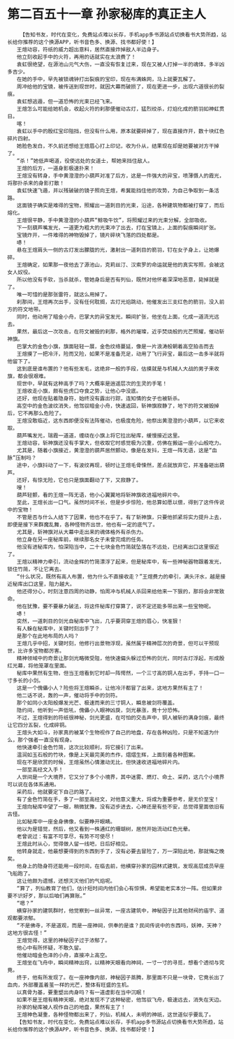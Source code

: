 # 第二百五十一章 孙家秘库的真正主人
        【告知书友，时代在变化，免费站点难以长存，手机app多书源站点切换看书大势所趋，站长给你推荐的这个换源APP，听书音色多、换源、找书都好使！】
       王煊动容，符纸的威力超出意料，居然直接炸掉敌人半边身子。
       他立刻收起手中的火符，再用的话就实在太浪费了！
       袁虹很绝望，在源池山元气大伤，一直没有恢复过来，现在又被人打掉一半的魂体，多半凶多吉少。
       在她的手中，早先被锁魂钟打出裂痕的宝印，现在布满蛛网，马上就要瓦解了。
       周冲给他的宝镜，被传送到现世时，就因大幕而破损了，现在更进一步，出现六道很长的裂痕。
       袁虹想逃遁，但一道恐怖的光束已经飞来。
       王煊怎么可能给她机会，收起火符的刹那便催动古灯，猛烈绞杀，灯焰化成的箭羽如神虹贯日。
       喀！
       袁虹以手中的殷红宝印阻挡，但没有什么用，原本就要碎掉了，现在直接炸开，数十块红色碎片四射。
       她脸色发白，不久前还想给王煊眉心打上印记，收为仆从，结果现在却是她要被对方干掉了。
       “杀！”她低声喝道，役使远处的女道士，帮她来挡住敌人。
       王煊的后方，一道身影极速扑来！
       王煊没有转身，手中黄澄澄的小葫芦对准了后方，这是一件强大的异宝，喷薄慑人的霞光，将那扑杀来的身影打散！
       袁虹快速飞遁，并以残破破的镜子照向王煊，希冀能挡住他的攻势，为自己争取到一条活路。
       这面镜子确实是难得的宝物，照耀出一道刺目的光束，沿途，各种建筑物都被打穿了，而后熔化。
       王煊很平静，手中黄澄澄的小葫芦“鲸吸牛饮”，将照耀过来的光束分解，全部吸收。
       下一刻葫芦嘴发光，一道更为粗大的光束冲了出去，打在宝镜上，上面的裂痕瞬间扩张。
       宝镜炸开，一件难得的神物毁掉了，镜片碎块飞落的四处都是。
       哧！
       悬在王煊肩头一侧的古灯发出朦胧的光，激射出一道刺目的箭羽，钉在女子身上，让她爆碎。
       王煊确定，如果那一夜他去了源池山，克莉丝汀、汉索罗的命运就是他的真实写照，会被这女人奴役。
       所以他没有手软，当杀就杀，管她身后是否有列仙，既然对他怀着深深地恶意，毙掉就是了。
       唯一可惜的是那张雷符，就这么用掉了。
       刹那间，王煊再次出手，没有任何耽搁，古灯光焰跳动，他催发出三支红色的箭羽，没入前方的符文地带。
       同时，他动用了暗金小舟，巴掌大的异宝发光，瞬间扩张，他坐在上面，化成一道流光远去。
       果然，最后这一次攻击，在符文被毁的刹那，格外的璀璨，近乎焚烧般的光芒照耀，催动斩神旗。
       巴掌大的金色小旗，旗面轻轻一展，金色纹络蔓延，像是一片浪涛般朝着高空拍击而去
       王煊摸了一把冷汗，险而又险，如果不是准备充足，动用了飞行异宝，最后这一击多半就将他留下了。
       这到底是谁布置的？他有些发毛，这绝非一般的手段，估摸就是与机械人大战的男子来收旗，都会很艰难。
       现世中，早就有这种高手了吗？大概率是逍遥层次的生灵的手笔！
       王煊收走小旗，颇有些虎口夺食之势，让他心中没底。
       还好，他现在贴着隐身符，始终没有露出行踪，连知情的女子也被斩杀。
       高空中的金色波纹消失，他驾驭暗金小舟，快速返回，斩神旗寂静了，地下的符文被毁掉后，它不再那么危险了。
       王煊没敢临近，这东西即便没有法阵催动，也极度危险，他祭出黄澄澄的小葫芦，以它来收取。
       葫芦嘴发光，瑞霞一道道，缠绕在小旗上将它拉出秘库，缓慢接近这里。
       王煊动容，斩神旗还没有手掌大，但收取它时感觉极为沉重，仿佛在搬运一座小山般吃力。
       尤其是，随着小旗接近，黄澄澄的葫芦居然颤动，像是在发抖，王煊一阵无语，这是“血脉”压制吗？
       途中，小旗抖动了一下，有波纹再现，顿时让王煊毛骨悚然，差点就放弃它，并准备砸出葫芦。
       还好，有惊无险，它也只是旗面翻动了下，又寂静了。
       嗖！
       葫芦轻颤，看的王煊一阵无语，他小心翼翼地将斩神旗收进福地碎片中。
       至此，王煊长出一口气。虽然时间不长，但是步步惊险，他总算如愿以偿，得到了这件传说中的宝物！
       不管是否与什么人结下了因果，他也不在乎了。有了斩神旗，只要他抓紧将实力提升上去，即便是接下来群魔乱舞，各种怪物齐出世，他也有一定的底气了。
       尤其是，斩神旗对从大幕中走出来的魂体格外有杀伤力。
       他立身在另一座秘库前，继续那名女子未曾完成的任务。
       他没有进秘库内，怕深陷当中，二十七块金色竹简就坠落在不远处，已经离出口这里很近了。
       王煊以精神力牵引，流动金辉的竹简漂浮了起来，但是秘库中，有一些神秘器物跟着发光，锁住竹简，不让它离去。
       “什么状况，既然有高人布置，他为什么不直接收走？”王煊费力的牵引，满头汗水，越是接近秘库出口这里，阻力越大。
       他还得分心，时刻注意四周的动静，怕周冲与机械人杀回来给他来一下狠的，那将会非常致命。
       他在犹豫，要不要暴力破法，将这件秘库打穿算了，说不定还能多带出来一些宝物呢。
       哧！
       突然，一道刺目的剑光自秘库中飞出，几乎要洞穿王煊的眉心，快准狠！
       有人躲在秘库中，关键时刻出手了？
       是那个在此地布局的人吗？
       王煊几乎中招，关键时刻，他修行出景物浮现，虽然属于精神层次的奇景，但可以干预现世，比许多宝物都厉害。
       精神领域中的奇景让那剑光略微受阻，他快速偏头躲过恐怖的剑光，同时古灯浮起，形成殷红光幕，将他笼罩在里面。
       秘库中果然有生物，但当王煊看到它时却一阵愕然，一个三寸高的铜人在出手，手持一口一寸多长的小剑。
       这是一个傀儡小人？险些将王煊瞬杀，让他冷汗都冒了出来，这地方果然有主了！
       他二话不说，轰的一声，催动将手中的剑符。
       那个如同小太阳般爆发光芒、极速而来的三寸铜人，瞬息被剑符覆盖。
       隐约间，他听到一声低吼，傀儡小人眼神凶戾，剑光暴涨，竟十分恐怖。
       不过，王煊得到的符纸很神秘，剑光更盛，在可怕的交击声中，铜人被斩的满身剑痕，最终让它四分五裂，化成碎铜。
       王煊头大如斗，孙家真的被某个生物视作了自己的地盘，存在各种凶险，只是不知道为什么，那个强者一直没有现身。
       他快速牵引金色竹简，这次比较顺利，将它接引了出来。
       温润如玉石般的竹块，像是上天最完美的杰作，熠熠生辉，上面刻着各种图案。
       现在不是欣赏的时候，王煊虽然心情激动无比，但快速收进福地碎片内。
       一部至高经文入手！
       人世间是一个大境界，它又分了多个小境界，其中迷雾、燃灯、命土、采药，这几个小境界可以说在各体系通用。
       采药后，他就要定下自己的路了。
       有了金色竹简在手，多了一部至高经文，对他意义重大，将成为重要参考，是无价至宝！
       王煊向秘库中望了一眼，稍微犹豫，没有迈步进去，心神还是有些不安，总觉得里面依旧有古怪。
       比如秘库中一座金身佛像，似要睁开眼睛。
       他以为是错觉，然后，他又看到一株通红的珊瑚树，居然开始流动红色光晕。
       老曾说过：有富不可享尽，有势不可使尽！
       王煊此时从心，觉得做人留一线吧，日后好相见。
       他转身就走，他最想要得到的东西到手了，没有必要去冒险了，万一深陷此地，那就悔之晚矣。
       他身上的隐身符还能用一段时间，在临去前，他横穿孙家的园林式建筑，发现高层成员早座飞船跑了。
       这让他颇为遗憾，还想灭灭他们的气焰呢。
       “算了，列仙教育了他们，估计短时间内他们会心有惊惧，希望能老实本分一阵。但如果非要不识好歹，那以后咱们再算账。”
       “嗯？”
       横穿孙家的建筑群时，他觉察到一丝异常，一座古建筑中，神秘因子比其他财阀的庙宇、道观都要浓郁。
       “不是佛寺，不是道观，而是一座神祠，供奉的是谁？民间传说中的东西吗，妖神，天神？这地方很古怪！”
       王煊觉得，这里的神秘因子过于浓郁了。
       他心中有所怀疑，不敢久留。
       他催动暗金色泽的小舟，直接冲上高空。
       王煊坐在飞舟中，瞬间精神出窍，以精神天眼看向神祠，一寸一寸的寻觅，想看个透彻与究竟。
       终于，他有所发现了。在一座神像内部，神秘因子蒸腾，那里面不只是一块骨，它竟长出了血肉，外部覆盖着茧一样的光芒，整体有旺盛的生机。
       以真骨为基，要重塑出肉身吗？有一道虚影在当中沉眠！
       如果不是王煊有精神天眼，绝对发现不了这种秘密，他驾驭飞舟，极速远去，消失在天边。
       孙家的秘库被人视作自己的地盘，果然有主了！
       王煊神色凝重，各种怪物都出来了，列仙，机械人，未明的神祇，这世道似乎要乱了。
       【告知书友，时代在变化，免费站点难以长存，手机app多书源站点切换看书大势所趋，站长给你推荐的这个换源APP，听书音色多、换源、找书都好使！】